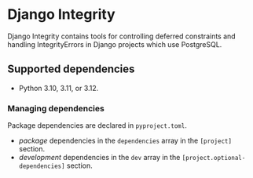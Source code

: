 # Django Integrity

Django Integrity contains tools for controlling deferred constraints
and handling IntegrityErrors in Django projects which use PostgreSQL.

## Supported dependencies

- Python 3.10, 3.11, or 3.12.

### Managing dependencies

Package dependencies are declared in `pyproject.toml`.

- _package_ dependencies in the `dependencies` array in the `[project]` section.
- _development_ dependencies in the `dev` array in the `[project.optional-dependencies]` section.
